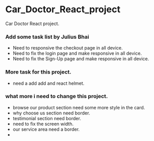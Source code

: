 # Car_Doctor_React_project
Car Doctor React project.


### Add some task list by Julius Bhai
- Need to responsive the checkout page in all device.
- Need to fix the login page and make responsive in all device.
- Need to fix the Sign-Up page and make responsive in all device.

### More task for this project.
- need a add add and react helmet.

### what more i need to change this project.
- browse our product section need some more style in the card.
- why choose us section need border.
- testimonial section need border.
- need to fix the screen width.
- our service area need a border.
- 